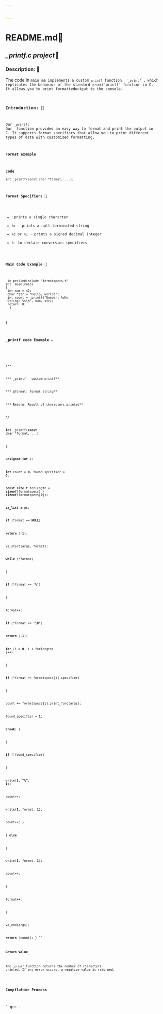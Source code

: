 ```yaml
---


---
```


<h1 id="readme.mdnotebook href="http://README.md">README.md</a>📓</h1>
<h2 id="printf.c-projectmemo"><em>_printf.c project</em>📝</h2>
<h3 id="d:
##escription-: :book">Description: 📖</h3>
<p>The code in <code>main`ma implements a custom <code>printf</code> function, <code>`_printf</code>`, which replicates the behavior of the standard <code>printf</code>`printf` function in C. It allows you to print formattedoutput to the console.</p>
<h3 id="usage:computerUsage: 💻</h3>
<p>:
 To use the <code>`_printf</code>` function, you have to include the header files: <code>main.h</code> and <code>formatspecs.h</code>. The <code>main.h</code> header file contains function prototypes and necessary definitions. The <code>formatspecs.h</code>` likely contains the definitions of format specifiers and their printing functions.</p>
<h4 id="introduction-: :dart">Introduction: 🎯</h4>
<p>Our <code>_printf</code>:
Our  function provides an easy way to format and print the output in C. It supports format specifiers that allow you to print different types of data with customized formatting.</p>
<h4 id="format-example">Format example</h4>
<p><strong>code</strong><br>
<code>int _printf(const char *format, ...);</code></p>
<h4 id="format Specifiers- :calling">Format Specifiers 📲</h4>
<ul>
<li><codecode>:prints a single character</li>
<li><code>%s</code> - prints a null-terminated string</li>
<li><code>%d</code> or <code>%i</code> - prints a signed decimal integer</li>
<li><code>%</code>- to declare conversion specifiers</li>
</ul>
<h4 id="main-code-example-pencil">Main Code Example 📝</h4>
<pre class=" language-undefined"><code class="prism language-#include language-undefined"> in peciie#include "formatspecs.h"  
int  main(void) 
{ 
 int num = 42;
 char *str = "Hello, world!";
 int count = _printf("Number: %d\n
 String: %s\n", num, str); 
 return  0; 
  }
</code></pre>
<p>{</p>
<h4 id="printf-code-example-pencil2">_printf code Example ✏️</h4>
<pre class=" language-undefined"><code class="prism language-**#include** language-undefi

**#include** **"formatspecs.h"**

**/****

*** _printf - custom printf**

*** @format: format string**

*** Return: Result of characters printed**

***/**

**int** _printf(**const**  **char** *format, ...)

{

**unsigned**  **int** i;

**int** count = **0**, found_specifier = **0**;

**const**  **size_t** forlength = **sizeof**(formatspecs) / **sizeof**(formatspecs[**0**]);

**va_list** args;

  

**if** (format == **NULL**)

**return** (-**1**);

  

va_start(args, format);

  

**while** (*format)

{

**if** (*format == **'%'**)

{

format++;

**if** (*format == **'\0'**)

**return** (-**1**);

**for** (i = **0**; i &lt; forlength; i++)

{

**if** (*format == formatspecs[i].specifier)

{

count += formatspecs[i].print_func(args);

found_specifier = **1**;

**break**; }

}

**if** (!found_specifier)

{

write(**1**, **"%"**, **1**);

count++;

write(**1**, format, **1**);

count++; }

} **else**

{

write(**1**, format, **1**);

count++;

}

format++;

}

va_end(args);

**return** (count);
}
``
#### Return Value
The `_printf` function returns the number of characters printed. If any error occurs, a negative value is returned.
</code></pre>

#### Compilation Process
` gcc -
<!--stackedit_data:
eyJoaXN0b3J5IjpbMzQ0OTQ0Nzk3XX0=
-->